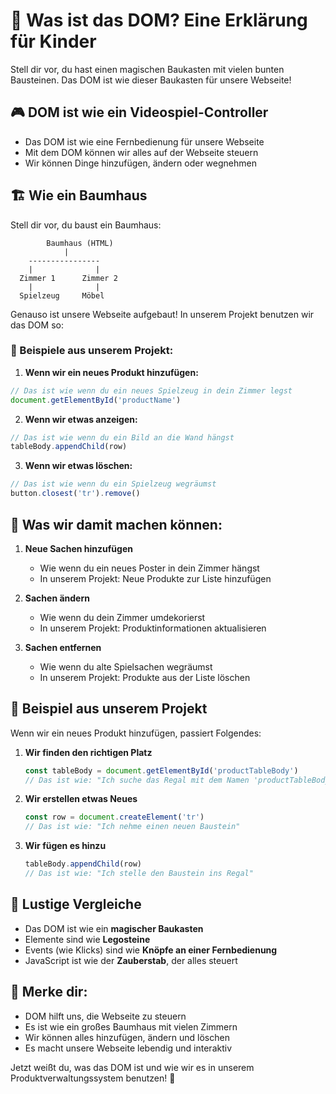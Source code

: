 # 🌳 Was ist das DOM? Eine Erklärung für Kinder

Stell dir vor, du hast einen magischen Baukasten mit vielen bunten Bausteinen. Das DOM ist wie dieser Baukasten für unsere Webseite!

## 🎮 DOM ist wie ein Videospiel-Controller

- Das DOM ist wie eine Fernbedienung für unsere Webseite
- Mit dem DOM können wir alles auf der Webseite steuern
- Wir können Dinge hinzufügen, ändern oder wegnehmen

## 🏗️ Wie ein Baumhaus

Stell dir vor, du baust ein Baumhaus:
```
        Baumhaus (HTML)
            |
    ----------------
    |              |
  Zimmer 1      Zimmer 2
    |              |
  Spielzeug     Möbel
```

Genauso ist unsere Webseite aufgebaut! In unserem Projekt benutzen wir das DOM so:

### 🎯 Beispiele aus unserem Projekt:

1. **Wenn wir ein neues Produkt hinzufügen:**
```javascript
// Das ist wie wenn du ein neues Spielzeug in dein Zimmer legst
document.getElementById('productName')
```

2. **Wenn wir etwas anzeigen:**
```javascript
// Das ist wie wenn du ein Bild an die Wand hängst
tableBody.appendChild(row)
```

3. **Wenn wir etwas löschen:**
```javascript
// Das ist wie wenn du ein Spielzeug wegräumst
button.closest('tr').remove()
```

## 🎨 Was wir damit machen können:

1. **Neue Sachen hinzufügen**
   - Wie wenn du ein neues Poster in dein Zimmer hängst
   - In unserem Projekt: Neue Produkte zur Liste hinzufügen

2. **Sachen ändern**
   - Wie wenn du dein Zimmer umdekorierst
   - In unserem Projekt: Produktinformationen aktualisieren

3. **Sachen entfernen**
   - Wie wenn du alte Spielsachen wegräumst
   - In unserem Projekt: Produkte aus der Liste löschen

## 🎪 Beispiel aus unserem Projekt

Wenn wir ein neues Produkt hinzufügen, passiert Folgendes:

1. **Wir finden den richtigen Platz**
   ```javascript
   const tableBody = document.getElementById('productTableBody')
   // Das ist wie: "Ich suche das Regal mit dem Namen 'productTableBody'"
   ```

2. **Wir erstellen etwas Neues**
   ```javascript
   const row = document.createElement('tr')
   // Das ist wie: "Ich nehme einen neuen Baustein"
   ```

3. **Wir fügen es hinzu**
   ```javascript
   tableBody.appendChild(row)
   // Das ist wie: "Ich stelle den Baustein ins Regal"
   ```

## 🌈 Lustige Vergleiche

- Das DOM ist wie ein **magischer Baukasten**
- Elemente sind wie **Legosteine**
- Events (wie Klicks) sind wie **Knöpfe an einer Fernbedienung**
- JavaScript ist wie der **Zauberstab**, der alles steuert

## 🎈 Merke dir:
- DOM hilft uns, die Webseite zu steuern
- Es ist wie ein großes Baumhaus mit vielen Zimmern
- Wir können alles hinzufügen, ändern und löschen
- Es macht unsere Webseite lebendig und interaktiv

Jetzt weißt du, was das DOM ist und wie wir es in unserem Produktverwaltungssystem benutzen! 🎉 
